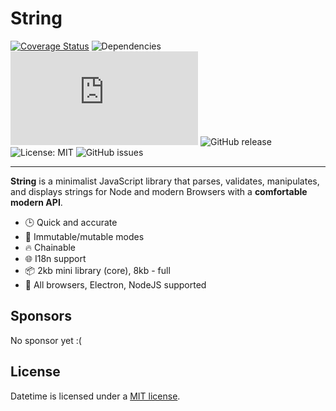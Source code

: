 # String

[![Coverage Status](https://coveralls.io/repos/github/olton/string/badge.svg?branch=master)](https://coveralls.io/github/olton/string?branch=master)
![Dependencies](https://img.shields.io/badge/Dependencies-none-darklime.svg)
[![Core size](http://img.badgesize.io/olton/string/master/lib/string.min.js?compression=gzip&label=Core+gzip)](https://github.com/olton/string/blob/master/lib/string.min.js)
![GitHub release](https://img.shields.io/github/v/release/olton/string?color=darkLime)
![License: MIT](https://img.shields.io/badge/License-MIT-blue.svg?style=flat)
![GitHub issues](https://img.shields.io/github/issues-raw/olton/string.svg?color=red)

<hr>

**String** is a minimalist JavaScript library that parses, validates, manipulates, and displays strings for Node and modern Browsers with a **comfortable modern API**.

* 🕒 Quick and accurate
* 💪 Immutable/mutable modes
* 🔥 Chainable
* 🌐 I18n support
* 📦 2kb mini library (core), 8kb - full
* 👫 All browsers, Electron, NodeJS supported

## Sponsors
No sponsor yet :(

## License

Datetime is licensed under a [MIT license](LICENSE).